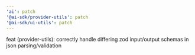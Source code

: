 ```yaml
---
'ai': patch
'@ai-sdk/provider-utils': patch
'@ai-sdk/ui-utils': patch
---
```


feat (provider-utils): correctly handle differing zod input/output schemas in json parsing/validation
